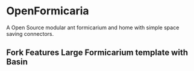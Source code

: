 # OpenFormicaria

A Open Source modular ant formicarium and home with simple space saving connectors.

## Fork Features Large Formicarium template with Basin 




